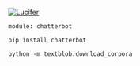 
[![Lucifer](https://user-images.githubusercontent.com/74248485/210035107-ef14cfe4-ee02-4316-87ae-1a7c33f73528.png)]()

`module: chatterbot`

```
pip install chatterbot
```

```
python -m textblob.download_corpora
```
